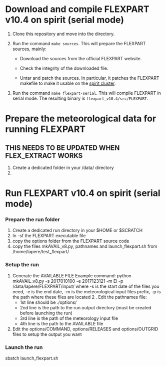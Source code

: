 # Download and compile FLEXPART v10.4 on spirit (serial mode)

1. Clone this repository and move into the directory.

2. Run the command `make sources`. This will prepare the FLEXPART sources,
   mainly:

   - Download the sources from the official FLEXPART website.

   - Check the integrity of the downloaded file.

   - Untar and patch the sources. In particular, it patches the FLEXPART
     makefile to make it usable on the [spirit
     cluster](https://mesocentre.ipsl.fr/).

3. Run the command `make flexpart-serial`. This will compile FLEXPART in serial
   mode. The resulting binary is `flexpart_v10.4/src/FLEXPART`.


# Prepare the meteorological data for running FLEXPART
## THIS NEEDS TO BE UPDATED WHEN FLEX_EXTRACT WORKS

1. Create a dedicated folder in your /data/ directory
2. 

# Run FLEXPART v10.4 on spirit (serial mode)

### Prepare the run folder
1. Create a dedicated run directory in your $HOME or $SCRATCH
2. ln -sf the FLEXPART executable file
3. copy the options folder from the FLEXPART source code
4. copy the files mkAVAIL_v8.py, pathnames and launch_flexpart.sh from /home/lapere/test_flexpart/

### Setup the run
1. Generate the AVAILABLE FILE
Example command: python mkAVAIL_v8.py -s 2017010100 -e 2017123121 -m EI -p /data/lapere/FLEXPART/input/
where -s is the start date of the files you need, -e is the end date, -m is the meteorological input files prefix, -p is the path where these files are located
2 . Edit the pathnames file:
   - 1st line should be ./options/
   - 2nd line is the path to the run output directory (must be created before launching the run)
   - 3rd line is the path of the meteorology input file
   - 4th line is the path to the AVAILABLE file
3. Edit the options/COMMAND, options/RELEASES and options/OUTGRID files to setup the output you want

### Launch the run
sbatch launch_flexpart.sh

